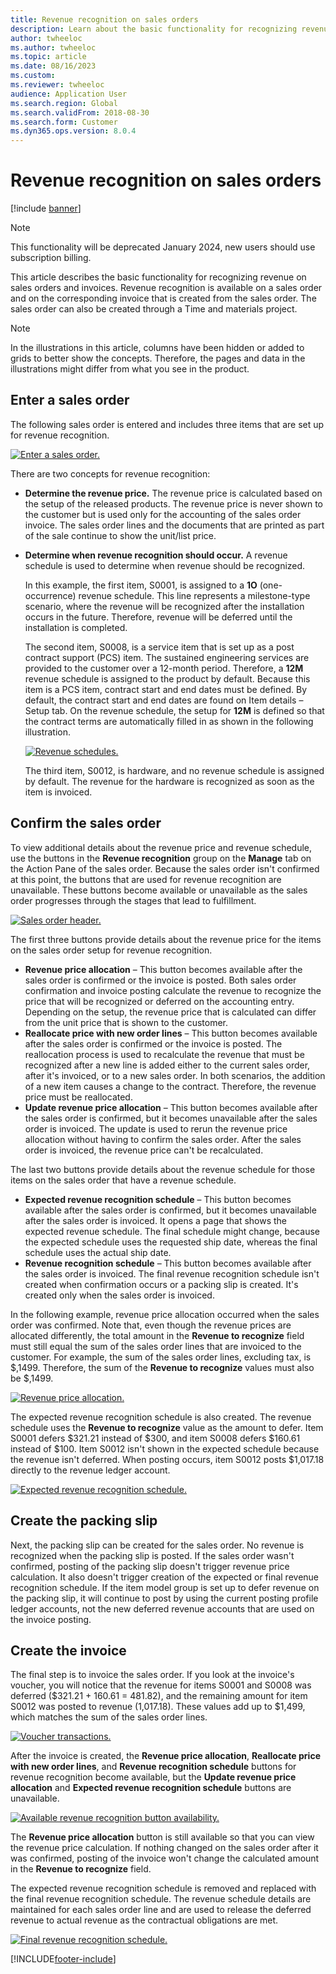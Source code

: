 ```yaml
---
title: Revenue recognition on sales orders 
description: Learn about the basic functionality for recognizing revenue on sales orders and invoices available on the sales order and the corresponding invoices created from sales orders.
author: twheeloc
ms.author: twheeloc
ms.topic: article
ms.date: 08/16/2023
ms.custom: 
ms.reviewer: twheeloc
audience: Application User
ms.search.region: Global 
ms.search.validFrom: 2018-08-30
ms.search.form: Customer
ms.dyn365.ops.version: 8.0.4
---
```


# Revenue recognition on sales orders

[!include [banner](../includes/banner.md)]

> [!NOTE]
> This functionality will be deprecated January 2024, new users should use subscription billing.

This article describes the basic functionality for recognizing revenue on sales orders and invoices. Revenue recognition is available on a sales order and on the corresponding invoice that is created from the sales order. The sales order can also be created through a Time and materials project.

> [!NOTE]
> In the illustrations in this article, columns have been hidden or added to grids to better show the concepts. Therefore, the pages and data in the illustrations might differ from what you see in the product.

## Enter a sales order

The following sales order is entered and includes three items that are set up for revenue recognition.

[![Enter a sales order.](./media/revenue-recognition-so-basic-sales-order-header.png)](./media/revenue-recognition-so-basic-sales-order-header.png)

There are two concepts for revenue recognition:

- **Determine the revenue price.** The revenue price is calculated based on the setup of the released products. The revenue price is never shown to the customer but is used only for the accounting of the sales order invoice. The sales order lines and the documents that are printed as part of the sale continue to show the unit/list price.
- **Determine when revenue recognition should occur.** A revenue schedule is used to determine when revenue should be recognized.

    In this example, the first item, S0001, is assigned to a **1O** (one-occurrence) revenue schedule. This line represents a milestone-type scenario, where the revenue will be recognized after the installation occurs in the future. Therefore, revenue will be deferred until the installation is completed.

    The second item, S0008, is a service item that is set up as a post contract support (PCS) item. The sustained engineering services are provided to the customer over a 12-month period. Therefore, a **12M** revenue schedule is assigned to the product by default. Because this item is a PCS item, contract start and end dates must be defined. By default, the contract start and end dates are found on Item details – Setup tab. On the revenue schedule, the setup for **12M** is defined so that the contract terms are automatically filled in as shown in the following illustration.

    [![Revenue schedules.](./media/revenue-recognition-so-basic-revenue-schedules.png)](./media/revenue-recognition-so-basic-revenue-schedules.png)

    The third item, S0012, is hardware, and no revenue schedule is assigned by default. The revenue for the hardware is recognized as soon as the item is invoiced.

## Confirm the sales order

To view additional details about the revenue price and revenue schedule, use the buttons in the **Revenue recognition** group on the **Manage** tab on the Action Pane of the sales order. Because the sales order isn't confirmed at this point, the buttons that are used for revenue recognition are unavailable. These buttons become available or unavailable as the sales order progresses through the stages that lead to fulfillment.

[![Sales order header.](./media/revenue-recognition-so-basic-sales-order-header-02.png)](./media/revenue-recognition-so-basic-sales-order-header-02.png)

The first three buttons provide details about the revenue price for the items on the sales order setup for revenue recognition.

- **Revenue price allocation** – This button becomes available after the sales order is confirmed or the invoice is posted. Both sales order confirmation and invoice posting calculate the revenue to recognize the price that will be recognized or deferred on the accounting entry. Depending on the setup, the revenue price that is calculated can differ from the unit price that is shown to the customer.
- **Reallocate price with new order lines** – This button becomes available after the sales order is confirmed or the invoice is posted. The reallocation process is used to recalculate the revenue that must be recognized after a new line is added either to the current sales order, after it's invoiced, or to a new sales order. In both scenarios, the addition of a new item causes a change to the contract. Therefore, the revenue price must be reallocated.
- **Update revenue price allocation** – This button becomes available after the sales order is confirmed, but it becomes unavailable after the sales order is invoiced. The update is used to rerun the revenue price allocation without having to confirm the sales order. After the sales order is invoiced, the revenue price can't be recalculated.

The last two buttons provide details about the revenue schedule for those items on the sales order that have a revenue schedule.

- **Expected revenue recognition schedule** – This button becomes available after the sales order is confirmed, but it becomes unavailable after the sales order is invoiced. It opens a page that shows the expected revenue schedule. The final schedule might change, because the expected schedule uses the requested ship date, whereas the final schedule uses the actual ship date.
- **Revenue recognition schedule** – This button becomes available after the sales order is invoiced. The final revenue recognition schedule isn't created when confirmation occurs or a packing slip is created. It's created only when the sales order is invoiced.

In the following example, revenue price allocation occurred when the sales order was confirmed. Note that, even though the revenue prices are allocated differently, the total amount in the **Revenue to recognize** field must still equal the sum of the sales order lines that are invoiced to the customer. For example, the sum of the sales order lines, excluding tax, is $,1499. Therefore, the sum of the **Revenue to recognize** values must also be $,1499.

[![Revenue price allocation.](./media/revenue-recognition-so-basic-revenue-price-allocation.png)](./media/revenue-recognition-so-basic-revenue-price-allocation.png)

The expected revenue recognition schedule is also created. The revenue schedule uses the **Revenue to recognize** value as the amount to defer. Item S0001 defers $321.21 instead of $300, and item S0008 defers $160.61 instead of $100. Item S0012 isn't shown in the expected schedule because the revenue isn't deferred. When posting occurs, item S0012 posts $1,017.18 directly to the revenue ledger account.

[![Expected revenue recognition schedule.](./media/revenue-recognition-so-basic-expected-rev-rec-schedule.png)](./media/revenue-recognition-so-basic-expected-rev-rec-schedule.png)

## Create the packing slip

Next, the packing slip can be created for the sales order. No revenue is recognized when the packing slip is posted. If the sales order wasn't confirmed, posting of the packing slip doesn't trigger revenue price calculation. It also doesn't trigger creation of the expected or final revenue recognition schedule. If the item model group is set up to defer revenue on the packing slip, it will continue to post by using the current posting profile ledger accounts, not the new deferred revenue accounts that are used on the invoice posting.

## Create the invoice

The final step is to invoice the sales order. If you look at the invoice's voucher, you will notice that the revenue for items S0001 and S0008 was deferred ($321.21 + 160.61 = 481.82), and the remaining amount for item S0012 was posted to revenue (1,017.18). These values add up to $1,499, which matches the sum of the sales order lines.

[![Voucher transactions.](./media/revenue-recognition-so-voucher-transactions.png)](./media/revenue-recognition-so-voucher-transactions.png)

After the invoice is created, the **Revenue price allocation**, **Reallocate price with new order lines**, and **Revenue recognition schedule** buttons for revenue recognition become available, but the **Update revenue price allocation** and **Expected revenue recognition schedule** buttons are unavailable.

[![Available revenue recognition button availability.](./media/revenue-recognition-so-basic-after-invoice-buttons.png)](./media/revenue-recognition-so-basic-after-invoice-buttons.png)

The **Revenue price allocation** button is still available so that you can view the revenue price calculation. If nothing changed on the sales order after it was confirmed, posting of the invoice won't change the calculated amount in the **Revenue to recognize** field.

The expected revenue recognition schedule is removed and replaced with the final revenue recognition schedule. The revenue schedule details are maintained for each sales order line and are used to release the deferred revenue to actual revenue as the contractual obligations are met.

[![Final revenue recognition schedule.](./media/revenue-recognition-so-revenue-recognition-schedule.png)](./media/revenue-recognition-so-revenue-recognition-schedule.png)


[!INCLUDE[footer-include](../../includes/footer-banner.md)]

